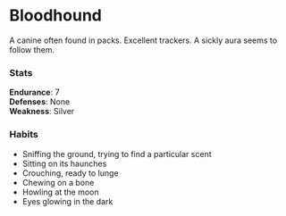 # Bloodhound
A canine often found in packs. Excellent trackers. A sickly aura seems to follow them.

### Stats
**Endurance**: 7  
**Defenses**: None  
**Weakness**: Silver  

### Habits
- Sniffing the ground, trying to find a particular scent
- Sitting on its haunches
- Crouching, ready to lunge
- Chewing on a bone
- Howling at the moon
- Eyes glowing in the dark